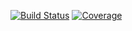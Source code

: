 [![Build Status](https://github.com/AStupidBear/Backtester.jl/workflows/CI/badge.svg)](https://github.com/AStupidBear/Backtester.jl/actions)
[![Coverage](https://codecov.io/gh/AStupidBear/Backtester.jl/branch/master/graph/badge.svg)](https://codecov.io/gh/AStupidBear/Backtester.jl)

